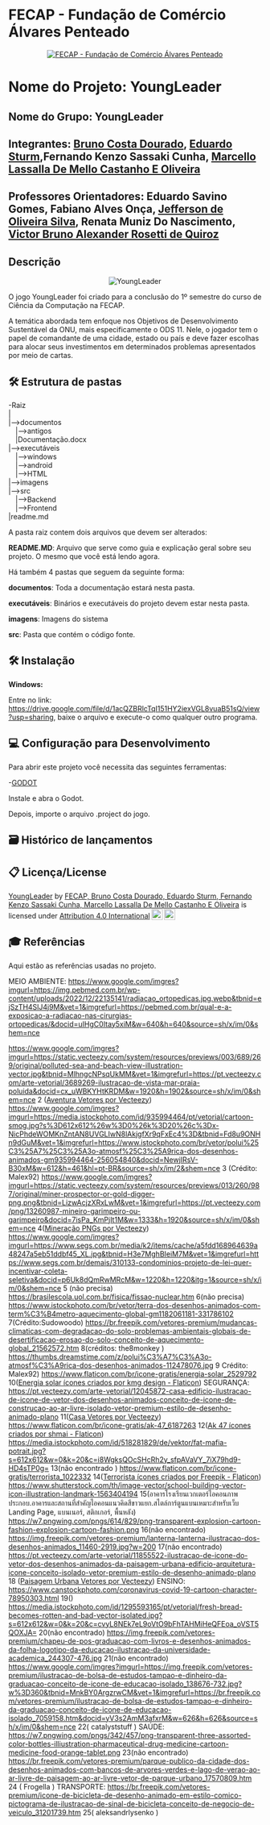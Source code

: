 # FECAP - Fundação de Comércio Álvares Penteado

<p align="center">
<a href= "https://www.fecap.br/"><img src="https://encrypted-tbn0.gstatic.com/images?q=tbn:ANd9GcRhZPrRa89Kma0ZZogxm0pi-tCn_TLKeHGVxywp-LXAFGR3B1DPouAJYHgKZGV0XTEf4AE&usqp=CAU" alt="FECAP - Fundação de Comércio Álvares Penteado" border="0"></a>
</p>

# Nome do Projeto: YoungLeader

## Nome do Grupo: YoungLeader

## Integrantes: <a href="https://www.linkedin.com/in/bruno-costa-dourado-192b3b26a/">Bruno Costa Dourado</a>, <a href="https://www.linkedin.com/in/eduardo-sturm-599a45223/">Eduardo Sturm</a>,Fernando Kenzo Sassaki Cunha</a>, <a href="https://www.linkedin.com/in/marcello-lassalla-a146b8225/">Marcello Lassalla De Mello Castanho E Oliveira</a>

## Professores Orientadores: Eduardo Savino Gomes</a>, Fabiano Alves Onça</a>, <a href="https://www.linkedin.com/in/jefferson-silva-2193b323/?originalSubdomain=br">Jefferson de Oliveira Silva</a>, Renata Muniz Do Nascimento</a>, <a href="https://www.linkedin.com/in/victorbarq/">Victor Bruno Alexander Rosetti de Quiroz</a>

## Descrição
<p align="center">
<img src="https://github.com/2023-1-MCC1/Projeto2/blob/main/imagens/Capa%20do%20Jogo.png" alt="YoungLeader" border="0">

O jogo YoungLeader foi criado para a conclusão do 1º semestre do curso de Ciência da Computação na FECAP.<br>

A temática abordada tem enfoque nos Objetivos de Desenvolvimento Sustentável da ONU, mais especificamente o ODS 11. Nele, o jogador tem o papel de comandante de uma cidade, estado ou país e deve fazer escolhas para alocar seus investimentos em determinados problemas apresentados por meio de cartas.

## 🛠 Estrutura de pastas

-Raiz<br>
|<br>
|-->documentos<br>
  &emsp;|-->antigos<br>
  &emsp;|Documentação.docx<br>
|-->executáveis<br>
  &emsp;|-->windows<br>
  &emsp;|-->android<br>
  &emsp;|-->HTML<br>
|-->imagens<br>
|-->src<br>
  &emsp;|-->Backend<br>
  &emsp;|-->Frontend<br>
|readme.md<br>

A pasta raiz contem dois arquivos que devem ser alterados:

<b>README.MD</b>: Arquivo que serve como guia e explicação geral sobre seu projeto. O mesmo que você está lendo agora.

Há também 4 pastas que seguem da seguinte forma:

<b>documentos</b>: Toda a documentação estará nesta pasta.

<b>executáveis</b>: Binários e executáveis do projeto devem estar nesta pasta.

<b>imagens</b>: Imagens do sistema

<b>src</b>: Pasta que contém o código fonte.

## 🛠 Instalação

<b>Windows:</b>

Entre no link: https://drive.google.com/file/d/1acQZBRlcTqI151HY2iexVGL8vuaB51sQ/view?usp=sharing, baixe o arquivo e execute-o como qualquer outro programa.


## 💻 Configuração para Desenvolvimento

Para abrir este projeto você necessita das seguintes ferramentas:

-<a href="https://godotengine.org/download">GODOT</a>
  
Instale e abra o Godot. 

Depois, importe o arquivo .project do jogo.

## 🗃 Histórico de lançamentos


## 📋 Licença/License
<p xmlns:cc="http://creativecommons.org/ns#" xmlns:dct="http://purl.org/dc/terms/"><a property="dct:title" rel="cc:attributionURL" href="https://github.com/2023-1-MCC1/Projeto2">YoungLeader</a> by <a rel="cc:attributionURL dct:creator" property="cc:attributionName" href="https://github.com/2023-1-MCC1/Projeto2">FECAP, Bruno Costa Dourado, Eduardo Sturm, Fernando Kenzo Sassaki Cunha, Marcello Lassalla De Mello Castanho E Oliveira</a> is licensed under <a href="http://creativecommons.org/licenses/by/4.0/?ref=chooser-v1" target="_blank" rel="license noopener noreferrer" style="display:inline-block;">Attribution 4.0 International<img style="height:22px!important;margin-left:3px;vertical-align:text-bottom;" src="https://mirrors.creativecommons.org/presskit/icons/cc.svg?ref=chooser-v1"><img style="height:22px!important;margin-left:3px;vertical-align:text-bottom;" src="https://mirrors.creativecommons.org/presskit/icons/by.svg?ref=chooser-v1"></a></p>

## 🎓 Referências

Aqui estão as referências usadas no projeto.

MEIO AMBIENTE:
https://www.google.com/imgres?imgurl=https://img.pebmed.com.br/wp-content/uploads/2022/12/22135141/radiacao_ortopedicas.jpg.webp&tbnid=ejSzTH4SlJ4j9M&vet=1&imgrefurl=https://pebmed.com.br/qual-e-a-exposicao-a-radiacao-nas-cirurgias-ortopedicas/&docid=uIHgC0Itay5xiM&w=640&h=640&source=sh/x/im/0&shem=nce

https://www.google.com/imgres?imgurl=https://static.vecteezy.com/system/resources/previews/003/689/269/original/polluted-sea-and-beach-view-illustration-vector.jpg&tbnid=MlhngcNPsqUkMM&vet=1&imgrefurl=https://pt.vecteezy.com/arte-vetorial/3689269-ilustracao-de-vista-mar-praia-poluida&docid=cx_uWBKYHtKRDM&w=1920&h=1902&source=sh/x/im/0&shem=nce
2 (<a href="https://pt.vecteezy.com/vetor-gratis/aventura">Aventura Vetores por Vecteezy</a>)
https://www.google.com/imgres?imgurl=https://media.istockphoto.com/id/935994464/pt/vetorial/cartoon-smog.jpg?s%3D612x612%26w%3D0%26k%3D20%26c%3Dx-NicPhdeWOMKnZntAN8UVGLIwN8lAkjgfXr9qFxEc4%3D&tbnid=Fd8u9ONHn9dGuM&vet=1&imgrefurl=https://www.istockphoto.com/br/vetor/polui%25C3%25A7%25C3%25A3o-atmosf%25C3%25A9rica-dos-desenhos-animados-gm935994464-256054840&docid=NewjIRsV-B30xM&w=612&h=461&hl=pt-BR&source=sh/x/im/2&shem=nce
3 (Crédito: Malex92)
https://www.google.com/imgres?imgurl=https://static.vecteezy.com/system/resources/previews/013/260/987/original/miner-prospector-or-gold-digger-png.png&tbnid=LizwAcjzXRxLwM&vet=1&imgrefurl=https://pt.vecteezy.com/png/13260987-mineiro-garimpeiro-ou-garimpeiro&docid=7isPa_KmPjIt1M&w=1333&h=1920&source=sh/x/im/0&shem=nce
4(<a href="https://pt.vecteezy.com/free-png-pt/minera%C3%A7%C3%A3o">Mineração PNGs por Vecteezy</a>)
https://www.google.com/imgres?imgurl=https://www.segs.com.br/media/k2/items/cache/a5fdd168964639a48247a5eb51ddbf45_XL.jpg&tbnid=H3e7MghBIeiM7M&vet=1&imgrefurl=https://www.segs.com.br/demais/310133-condominios-projeto-de-lei-quer-incentivar-coleta-seletiva&docid=p6Uk8dQmRwMRcM&w=1220&h=1220&itg=1&source=sh/x/im/0&shem=nce
5 (não precisa)
https://brasilescola.uol.com.br/fisica/fissao-nuclear.htm
6(não precisa)
https://www.istockphoto.com/br/vetor/terra-dos-desenhos-animados-com-term%C3%B4metro-aquecimento-global-gm1182061181-331786102
7(Crédito:Sudowoodo)
https://br.freepik.com/vetores-premium/mudancas-climaticas-com-degradacao-do-solo-problemas-ambientais-globais-de-desertificacao-erosao-do-solo-conceito-de-aquecimento-global_21562572.htm
8(créditos: 
the8monkey
)
https://thumbs.dreamstime.com/z/polui%C3%A7%C3%A3o-atmosf%C3%A9rica-dos-desenhos-animados-112478076.jpg
9 Crédito: Malex92)
https://www.flaticon.com/br/icone-gratis/energia-solar_2529792
10(<a href="https://www.flaticon.com/br/icones-gratis/energia-solar" title="energia solar ícones">Energia solar ícones criados por kmg design - Flaticon</a>)
SEGURANÇA:
https://pt.vecteezy.com/arte-vetorial/12045872-casa-edificio-ilustracao-de-icone-de-vetor-dos-desenhos-animados-conceito-de-icone-de-construcao-ao-ar-livre-isolado-vetor-premium-estilo-de-desenho-animado-plano
11(<a href="https://pt.vecteezy.com/vetor-gratis/casa">Casa Vetores por Vecteezy</a>)
https://www.flaticon.com/br/icone-gratis/ak-47_6187263
12(<a href="https://www.flaticon.com/br/icones-gratis/ak-47" title="ak 47 ícones">Ak 47 ícones criados por shmai - Flaticon</a>)
https://media.istockphoto.com/id/518281829/de/vektor/fat-mafia-potrait.jpg?s=612x612&w=0&k=20&c=i8WgksQOcSHcRh2y_sfpAVaVY_7iX79hd9-HD4sTP0g=
13(não encontrado )
https://www.flaticon.com/br/icone-gratis/terrorista_1022332
14(<a href="https://www.flaticon.com/br/icones-gratis/terrorista" title="terrorista ícones">Terrorista ícones criados por Freepik - Flaticon</a>)
https://www.shutterstock.com/th/image-vector/school-building-vector-icon-illustration-landmark-1563404194
15(อาคารโรงเรียนเวกเตอร์ไอคอนภาพประกอบ.อาคารและสถานที่สำคัญไอคอนแนวคิดสีขาวแยก.สไตล์การ์ตูนแบนเหมาะสำหรับเว็บ Landing Page, แบนเนอร์, สติกเกอร์, พื้นหลัง)
https://w7.pngwing.com/pngs/614/829/png-transparent-explosion-cartoon-fashion-explosion-cartoon-fashion.png
16(não encontrado)
https://img.freepik.com/vetores-premium/lanterna-lanterna-ilustracao-dos-desenhos-animados_11460-2919.jpg?w=200
17(não encontrado)
https://pt.vecteezy.com/arte-vetorial/11855522-ilustracao-de-icone-do-vetor-dos-desenhos-animados-da-paisagem-urbana-edificio-arquitetura-icone-conceito-isolado-vetor-premium-estilo-de-desenho-animado-plano
18 (<a href="https://pt.vecteezy.com/vetor-gratis/paisagem-urbana">Paisagem Urbana Vetores por Vecteezy</a>) 
ENSINO:
https://www.canstockphoto.com/coronavirus-covid-19-cartoon-character-78950303.html
19()
https://media.istockphoto.com/id/1295593165/pt/vetorial/fresh-bread-becomes-rotten-and-bad-vector-isolated.jpg?s=612x612&w=0&k=20&c=cvyL8NEk7eL9oVtO9bFhTAHMiHeQFEoa_oVST5QOXJA=
20(não encontrado)
https://img.freepik.com/vetores-premium/chapeu-de-pos-graduacao-com-livros-e-desenhos-animados-da-folha-logotipo-da-educacao-ilustracao-da-universidade-academica_244307-476.jpg
21(não encontrado)
https://www.google.com/imgres?imgurl=https://img.freepik.com/vetores-premium/ilustracao-de-bolsa-de-estudos-tampao-e-dinheiro-da-graduacao-conceito-de-icone-de-educacao-isolado_138676-732.jpg?w%3D360&tbnid=MnkBY0ArgzrwCM&vet=1&imgrefurl=https://br.freepik.com/vetores-premium/ilustracao-de-bolsa-de-estudos-tampao-e-dinheiro-da-graduacao-conceito-de-icone-de-educacao-isolado_7059158.htm&docid=yV3s2AmM3afxrM&w=626&h=626&source=sh/x/im/0&shem=nce
22(
catalyststuff
)
SAÚDE:
https://w7.pngwing.com/pngs/342/457/png-transparent-three-assorted-color-bottles-illiustration-pharmaceutical-drug-medicine-cartoon-medicine-food-orange-tablet.png
23(não encontrado)
https://br.freepik.com/vetores-premium/parque-publico-da-cidade-dos-desenhos-animados-com-bancos-de-arvores-verdes-e-lago-de-verao-ao-ar-livre-de-paisagem-ao-ar-livre-vetor-de-parque-urbano_17570809.htm
24 (
Frogella
)
TRANSPORTE:
https://br.freepik.com/vetores-premium/icone-de-bicicleta-de-desenho-animado-em-estilo-comico-pictograma-de-ilustracao-de-sinal-de-bicicleta-conceito-de-negocio-de-veiculo_31201739.htm
25(
aleksandrlysenko
)
